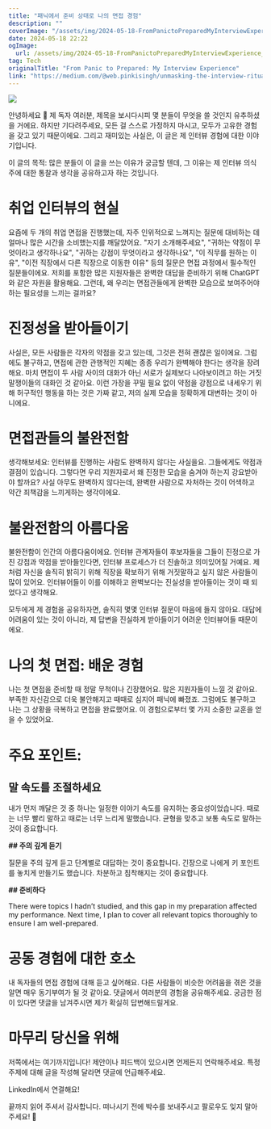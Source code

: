 ```yaml
---
title: "패닉에서 준비 상태로 나의 면접 경험"
description: ""
coverImage: "/assets/img/2024-05-18-FromPanictoPreparedMyInterviewExperience_0.png"
date: 2024-05-18 22:22
ogImage: 
  url: /assets/img/2024-05-18-FromPanictoPreparedMyInterviewExperience_0.png
tag: Tech
originalTitle: "From Panic to Prepared: My Interview Experience"
link: "https://medium.com/@web.pinkisingh/unmasking-the-interview-ritual-embracing-authenticity-in-a-world-of-pretense-03a9084093d7"
---
```



<img src="/assets/img/2024-05-18-FromPanictoPreparedMyInterviewExperience_0.png" />

안녕하세요 👋 제 독자 여러분, 제목을 보시다시피 몇 분들이 무엇을 쓸 것인지 유추하셨을 거에요. 하지만 기다려주세요, 모든 걸 스스로 가정하지 마시고, 모두가 고유한 경험을 갖고 있기 때문이에요. 그리고 재미있는 사실은, 이 글은 제 인터뷰 경험에 대한 이야기입니다.

이 글의 목적: 많은 분들이 이 글을 쓰는 이유가 궁금할 텐데, 그 이유는 제 인터뷰 의식주에 대한 통찰과 생각을 공유하고자 하는 것입니다.

# 취업 인터뷰의 현실

<div class="content-ad"></div>

요즘에 두 개의 취업 면접을 진행했는데, 자주 인위적으로 느껴지는 질문에 대비하는 데 얼마나 많은 시간을 소비했는지를 깨달았어요. "자기 소개해주세요", "귀하는 약점이 무엇이라고 생각하나요", "귀하는 강점이 무엇이라고 생각하나요", "이 직무를 원하는 이유", "이전 직장에서 다른 직장으로 이동한 이유" 등의 질문은 면접 과정에서 필수적인 질문들이에요. 저희를 포함한 많은 지원자들은 완벽한 대답을 준비하기 위해 ChatGPT와 같은 자원을 활용해요. 그런데, 왜 우리는 면접관들에게 완벽한 모습으로 보여주어야 하는 필요성을 느끼는 걸까요?
   
# 진정성을 받아들이기

사실은, 모든 사람들은 각자의 약점을 갖고 있는데, 그것은 전혀 괜찮은 일이에요. 그럼에도 불구하고, 면접에 관한 관행적인 지혜는 종종 우리가 완벽해야 한다는 생각을 장려해요. 마치 면접이 두 사람 사이의 대화가 아닌 서로가 실제보다 나아보이려고 하는 거짓말쟁이들의 대화인 것 같아요. 이런 가장을 꾸밀 필요 없이 약점을 강점으로 내세우기 위해 허구적인 행동을 하는 것은 가짜 같고, 저의 실제 모습을 정확하게 대변하는 것이 아니에요.

# 면접관들의 불완전함

<div class="content-ad"></div>

생각해보세요: 인터뷰를 진행하는 사람도 완벽하지 않다는 사실을요. 그들에게도 약점과 결점이 있습니다. 그렇다면 우리 지원자로서 왜 진정한 모습을 숨겨야 하는지 강요받아야 할까요? 사실 아무도 완벽하지 않다는데, 완벽한 사람으로 자처하는 것이 어색하고 약간 죄책감을 느끼게하는 생각이에요.

# 불완전함의 아름다움

불완전함이 인간의 아름다움이에요. 인터뷰 관계자들이 후보자들을 그들이 진정으로 가진 강점과 약점을 받아들인다면, 인터뷰 프로세스가 더 진솔하고 의미있어질 거예요. 제처럼 자신을 솔직히 밝히기 위해 직장을 확보하기 위해 거짓말하고 싶지 않은 사람들이 많이 있어요. 인터뷰어들이 이를 이해하고 완벽보다는 진실성을 받아들이는 것이 때 되었다고 생각해요.

모두에게 제 경험을 공유하자면, 솔직히 몇몇 인터뷰 질문이 마음에 들지 않아요. 대답에 어려움이 있는 것이 아니라, 제 답변을 진실하게 받아들이기 어려운 인터뷰어들 때문이에요.

<div class="content-ad"></div>

# 나의 첫 면접: 배운 경험

나는 첫 면접을 준비할 때 정말 무척이나 긴장했어요. 많은 지원자들이 느낄 것 같아요. 부족한 자신감으로 더욱 불안해지고 때때로 심지어 패닉에 빠졌죠. 그럼에도 불구하고 나는 그 상황을 극복하고 면접을 완료했어요. 이 경험으로부터 몇 가지 소중한 교훈을 얻을 수 있었어요.

# 주요 포인트:

## 말 속도를 조절하세요

<div class="content-ad"></div>

내가 먼저 깨달은 것 중 하나는 일정한 이야기 속도를 유지하는 중요성이었습니다. 때로는 너무 빨리 말하고 때로는 너무 느리게 말했습니다. 균형을 맞추고 보통 속도로 말하는 것이 중요합니다.

**## 주의 깊게 듣기**

질문을 주의 깊게 듣고 단계별로 대답하는 것이 중요합니다. 긴장으로 나에게 키 포인트를 놓치게 만들기도 했습니다. 차분하고 침착해지는 것이 중요합니다.

**## 준비하다**

<div class="content-ad"></div>


There were topics I hadn’t studied, and this gap in my preparation affected my performance. Next time, I plan to cover all relevant topics thoroughly to ensure I am well-prepared.

# 공동 경험에 대한 호소

내 독자들의 면접 경험에 대해 듣고 싶어해요. 다른 사람들이 비슷한 어려움을 겪은 것을 알면 매우 동기부여가 될 것 같아요. 댓글에서 여러분의 경험을 공유해주세요. 궁금한 점이 있다면 댓글을 남겨주시면 제가 확실히 답변해드릴게요.

# 마무리 당신을 위해

<div class="content-ad"></div>

저쪽에서는 여기까지입니다! 제안이나 피드백이 있으시면 언제든지 연락해주세요. 특정 주제에 대해 글을 작성해 달라면 댓글에 언급해주세요.

LinkedIn에서 연결해요!

끝까지 읽어 주셔서 감사합니다. 떠나시기 전에 박수를 보내주시고 팔로우도 잊지 말아주세요! 👏